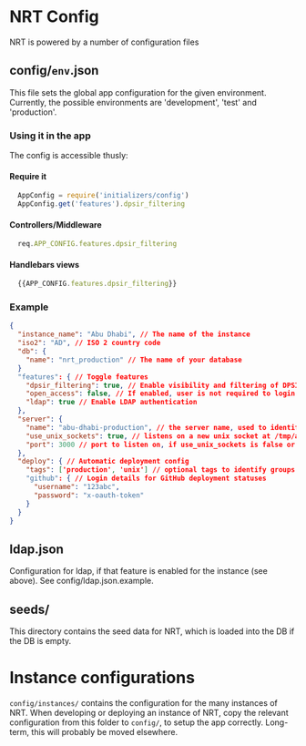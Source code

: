 # NRT Config
NRT is powered by a number of configuration files

## config/`env`.json
This file sets the global app configuration for the given environment.
Currently, the possible environments are 'development', 'test' and 'production'.

### Using it in the app
The config is accessible thusly:
#### Require it
```javascript
  AppConfig = require('initializers/config')
  AppConfig.get('features').dpsir_filtering
```
#### Controllers/Middleware
```javascript
  req.APP_CONFIG.features.dpsir_filtering
```
#### Handlebars views
```javascript
  {{APP_CONFIG.features.dpsir_filtering}}
```

### Example

```json
{
  "instance_name": "Abu Dhabi", // The name of the instance
  "iso2": "AD", // ISO 2 country code
  "db": {
    "name": "nrt_production" // The name of your database
  }
  "features": { // Toggle features
    "dpsir_filtering": true, // Enable visibility and filtering of DPSIR attributes
    "open_access": false, // If enabled, user is not required to login
    "ldap": true // Enable LDAP authentication
  },
  "server": {
    "name": "abu-dhabi-production", // the server name, used to identify deploy targets
    "use_unix_sockets": true, // listens on a new unix socket at /tmp/abu-dhabi-production.sock
    "port": 3000 // port to listen on, if use_unix_sockets is false or not defined
  },
  "deploy": { // Automatic deployment config
    "tags": ['production', 'unix'] // optional tags to identify groups of servers on deployment
    "github": { // Login details for GitHub deployment statuses
      "username": "123abc",
      "password": "x-oauth-token"
    }
  }
}
```

## ldap.json
Configuration for ldap, if that feature is enabled for the instance (see
above). See config/ldap.json.example.

## seeds/
This directory contains the seed data for NRT, which is loaded into the DB if
the DB is empty.

# Instance configurations
`config/instances/` contains the configuration for the many instances of NRT.
When developing or deploying an instance of NRT, copy the relevant
configuration from this folder to `config/`, to setup the app correctly.
Long-term, this will probably be moved elsewhere.
